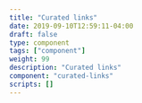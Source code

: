 ```yaml
---
title: "Curated links"
date: 2019-09-10T12:59:11-04:00
draft: false
type: component
tags: ["component"]
weight: 99
description: "Curated links"
component: "curated-links"
scripts: []
---
```


